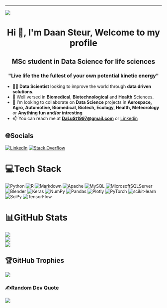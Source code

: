 ---
[![](https://visitcount.itsvg.in/api?id=DaLuSt&icon=5&color=0)](https://visitcount.itsvg.in)

<h1 align="center">Hi 👋, I'm Daan Steur, Welcome to my profile</h1>
<h2 align="center">MSc student in Data Science for life sciences</h2>
<h3 align="center">"Live life the the fullest of your own potential kinetic energy"</h3>

- 🧑‍💻 **Data Scientist** looking to improve the world through **data driven solutions**.
- 🧬 Well versed in **Biomedical**, **Biotechnological** and **Health** Sciences.
- 👯 I’m looking to collaborate on **Data Science** projects in **Aerospace, Agro, Automotive, Biomedical, Biotech, Ecology, Health, Meteorology** or **Anything fun and/or intresting**
- 📫 You can reach me at **DaLuSt1997@gmail.com** or [Linkedin](https://www.linkedin.com/in/daansteur/)

## 🌐Socials
[![LinkedIn](https://img.shields.io/badge/LinkedIn-%230077B5.svg?logo=linkedin&logoColor=white)](https://linkedin.com/in/daansteur) [![Stack Overflow](https://img.shields.io/badge/-Stackoverflow-FE7A16?logo=stack-overflow&logoColor=white)](https://stackoverflow.com/users/17455518) 

# 💻Tech Stack
![Python](https://img.shields.io/badge/python-3670A0?style=for-the-badge&logo=python&logoColor=ffdd54) ![R](https://img.shields.io/badge/r-%23276DC3.svg?style=for-the-badge&logo=r&logoColor=white) ![Markdown](https://img.shields.io/badge/markdown-%23000000.svg?style=for-the-badge&logo=markdown&logoColor=white) ![Apache](https://img.shields.io/badge/apache-%23D42029.svg?style=for-the-badge&logo=apache&logoColor=white) ![MySQL](https://img.shields.io/badge/mysql-%2300f.svg?style=for-the-badge&logo=mysql&logoColor=white) ![MicrosoftSQLServer](https://img.shields.io/badge/Microsoft%20SQL%20Sever-CC2927?style=for-the-badge&logo=microsoft%20sql%20server&logoColor=white) ![Blender](https://img.shields.io/badge/blender-%23F5792A.svg?style=for-the-badge&logo=blender&logoColor=white) ![Keras](https://img.shields.io/badge/Keras-%23D00000.svg?style=for-the-badge&logo=Keras&logoColor=white) ![NumPy](https://img.shields.io/badge/numpy-%23013243.svg?style=for-the-badge&logo=numpy&logoColor=white) ![Pandas](https://img.shields.io/badge/pandas-%23150458.svg?style=for-the-badge&logo=pandas&logoColor=white) ![Plotly](https://img.shields.io/badge/Plotly-%233F4F75.svg?style=for-the-badge&logo=plotly&logoColor=white) ![PyTorch](https://img.shields.io/badge/PyTorch-%23EE4C2C.svg?style=for-the-badge&logo=PyTorch&logoColor=white) ![scikit-learn](https://img.shields.io/badge/scikit--learn-%23F7931E.svg?style=for-the-badge&logo=scikit-learn&logoColor=white) ![SciPy](https://img.shields.io/badge/SciPy-%230C55A5.svg?style=for-the-badge&logo=scipy&logoColor=%white) ![TensorFlow](https://img.shields.io/badge/TensorFlow-%23FF6F00.svg?style=for-the-badge&logo=TensorFlow&logoColor=white)

# 📊GitHub Stats
![](https://github-readme-stats.vercel.app/api?username=DaLuSt&theme=blueberry&hide_border=true&include_all_commits=true&count_private=false)<br/>
![](https://github-readme-streak-stats.herokuapp.com/?user=DaLuSt&theme=blueberry&hide_border=true)<br/>
![](https://github-readme-stats.vercel.app/api/top-langs/?username=DaLuSt&theme=blueberry&hide_border=true&include_all_commits=true&count_private=false&layout=compact)

## 🏆GitHub Trophies
![](https://github-trophies.vercel.app/?username=DaLuSt&theme=radical&no-frame=true&no-bg=true&margin-w=4)

### ✍️Random Dev Quote
![](https://quotes-github-readme.vercel.app/api?type=horizontal&theme=tokyonight)

